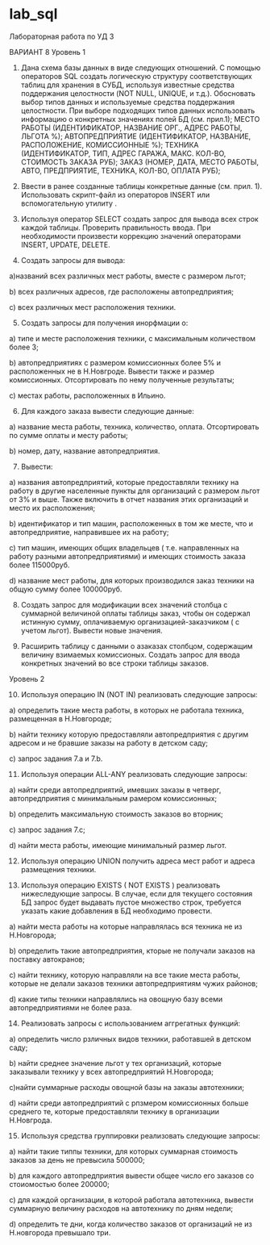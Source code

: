# lab_sql
Лабораторная работа по УД 3 



ВАРИАНТ 8
Уровень 1


1) Дана схема базы данных в виде следующих отношений.  С помощью операторов SQL создать логическую структуру соответствующих таблиц для хранения в СУБД, используя известные средства поддержания целостности (NOT NULL, UNIQUE, и т.д.). Обосновать выбор типов данных и используемые средства поддержания целостности. При выборе подходящих типов данных использовать информацию о конкретных значениях полей БД (см. прил.1);
МЕСТО РАБОТЫ (ИДЕНТИФИКАТОР, НАЗВАНИЕ ОРГ., АДРЕС РАБОТЫ, ЛЬГОТА %);
АВТОПРЕДПРИЯТИЕ (ИДЕНТИФИКАТОР, НАЗВАНИЕ, РАСПОЛОЖЕНИЕ, КОМИCСИOННЫЕ %); 
ТЕХНИКА (ИДЕНТИФИКАТОР, ТИП, АДРЕС ГАРАЖА, МАКС. КОЛ-ВО, СТОИМОСТЬ ЗАКАЗА РУБ); 
ЗАКАЗ (НОМЕР, ДАТА, МЕСТО РАБОТЫ, АВТО, ПРЕДПРИЯТИЕ, ТЕХНИКА, КОЛ-ВО, ОПЛАТА РУБ);


2) Ввести в ранее созданные таблицы конкретные данные (см. прил. 1). Использовать скрипт-файл из операторов INSERT или вспомогательную утилиту .


3) Используя оператор SELECT создать запрос для вывода всех строк каждой таблицы. Проверить правильность ввода. При необходимости произвести коррекцию значений операторами INSERT, UPDATE, DELETE. 


4) Создать запросы для вывода:
   
  a)названий всех различных мест работы, вместе с размером льгот;
  
  b) всех различных адресов, где расположены автопредприятия;
  
  c) всех различных мест расположения техники.
  

5) Создать запросы для получения инорфмации о:
   
  a) типе и месте расположения техники, с максимальным количеством более 3;

  b) автопредприятиях с размером комиссионных более 5% и расположенных не в Н.Новгроде. Вывести также и размер комиссионных. Отсортировать по нему полученные результаты;
  
  c) местах работы, расположенных в Ильино.

  
6) Для каждого заказа вывести следующие данные:
    
  a) название места работы,  техника, количество, оплата. Отсортировать по сумме оплаты и месту работы;
  
  b) номер, дату, название автопредприятия.
  

7) Вывести:
    
  a) названия автопредприятий, которые предоставляли технику на работу в другие населенные пункты для организаций с размером льгот от 3% и выше. Также включить в отчет названия этих организаций и место их расположения;

  b) идентификатор и тип машин, расположенных в том же месте, что и автопредприятие, направившее их на работу;
  
  c) тип машин, имеющих общих владельцев ( т.е. направленных на работу разными автопредприятиями) и имеющих стоимость заказа более 115000руб.
  
  d) название мест работы, для которых производился заказ техники на общую сумму более 100000руб.


8) Создать запрос для модификации всех значений столбца с суммарной величиной оплаты таблицы заказ, чтобы он содержал истинную сумму, оплачиваемую организацией-заказчиком ( с учетом льгот). Вывести новые значения.
    

9) Расширить таблицу с данными о азаказах столбцом, содержащим величину взимаемых комиссионых. Создать запрос для ввода конкретных значений во все строки таблицы заказов.
    

Уровень 2


10) Используя операцию IN (NOT IN)  реализовать следующие запросы:
    
  a) определить такие места работы, в которых не работала техника, размещенная в Н.Новгороде;
  
  b) найти технику которую предоставляли автопредприятия с другим адресом и не бравшие заказы на работу в детском саду;
  
  c) запрос задания 7.а и 7.b.

11) Используя операции ALL-ANY реализовать следующие запросы:
    
  a) найти среди автопредприятий, имевших заказы в четверг, автопредприятия с минимальным рамером комиссионных;

  b) определить максимальную стоимость заказов во вторник;
  
  c) запрос задания 7.с;
  
  d) найти места работы, имеющие минимальный размер льгот.
  

12) Используя операцию UNION получить адреса мест работ и адреса размещения техники.
    

13) Используя операцию EXISTS ( NOT EXISTS ) реализовать нижеследующие запросы. В случае, если для текущего состояния БД запрос будет выдавать пустое множество строк, требуется указать какие добавления в БД необходимо провести.
    
  a) найти места работы на которые направлялась вся техника не из Н.Новгорода;

  b) определить такие автопредприятия, кторые не получали заказов на поставку автокранов;
  
  c) найти технику, которую направляли на все такие места работы, которые не делали заказов техники автопредприятиям чужих районов;
  
  d) какие типы техники направлялись на овощную базу всеми автопредприятиями не более раза.
  

14) Реализовать запросы с использованием аггрегатных функций:
    
  a) определить число рзличных видов техники, работавшей в детском саду;

  b) найти среднее значение льгот у тех организаций, которые заказывали технику у всех автопредприятий Н.Новгорода;
  
  c)найти суммарные расходы овощной базы на заказы автотехники;
  
  d) найти среди автопредприятий с рпзмером комиссионных больше среднего те, которые предоставляли технику в организации Н.Новгрода.
  

15) Используя средства группировки реализовать следующие запросы:
    
  a) найти такие типпы техники, для которых суммарная стоимость заказов за день не превысила 500000;

  b) для каждого автопредприятия вывести общее число его заказов со стоиомостью более 200000;
  
  c) для каждой организации, в которой работала автотехника, вывести суммарную величину расходов на автотехнику по дням недели;
  
  d) определить те дни, когда количество заказов от организаций не из Н.новгорода превышало три.
  


